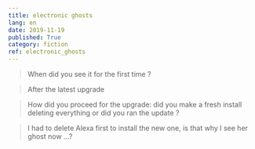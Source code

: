 ```yaml
---
title: electronic ghosts
lang: en
date: 2019-11-19
published: True
category: fiction
ref: electronic_ghosts
---    
```


> When did you see it for the first time ?

> After the latest upgrade 

> How did you proceed for the upgrade: did you make a fresh install deleting everything or did you ran the update ? 

> I had to delete Alexa first to install the new one, is that why I see her ghost now ...? 

